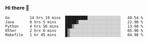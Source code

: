 ### Hi there 👋

<!--
**yeya24/yeya24** is a ✨ _special_ ✨ repository because its `README.md` (this file) appears on your GitHub profile.

Here are some ideas to get you started:

- 🔭 I’m currently working on ...
- 🌱 I’m currently learning ...
- 👯 I’m looking to collaborate on ...
- 🤔 I’m looking for help with ...
- 💬 Ask me about ...
- 📫 How to reach me: ...
- 😄 Pronouns: ...
- ⚡ Fun fact: ...
-->

<!--START_SECTION:waka-->
```text
Go         14 hrs 19 mins  ██████████░░░░░░░░░░░░░░░   40.54 % 
Java       8 hrs 5 mins    █████▓░░░░░░░░░░░░░░░░░░░   22.90 % 
Python     4 hrs 56 mins   ███▒░░░░░░░░░░░░░░░░░░░░░   13.98 % 
Other      2 hrs 6 mins    █▒░░░░░░░░░░░░░░░░░░░░░░░   05.96 % 
Makefile   1 hr 45 mins    █▒░░░░░░░░░░░░░░░░░░░░░░░   04.98 % 
```
<!--END_SECTION:waka-->
